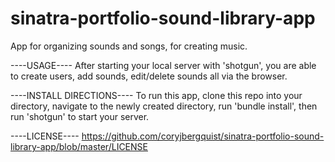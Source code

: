 # sinatra-portfolio-sound-library-app
App for organizing sounds and songs, for creating music.



----USAGE----
After starting your local server with 'shotgun', you are able to create users, add sounds, edit/delete sounds all via the browser.

----INSTALL DIRECTIONS----
To run this app, clone this repo into your directory, navigate to the newly created directory, run 'bundle install', then run 'shotgun' to start your server. 

----LICENSE----
https://github.com/coryjbergquist/sinatra-portfolio-sound-library-app/blob/master/LICENSE
